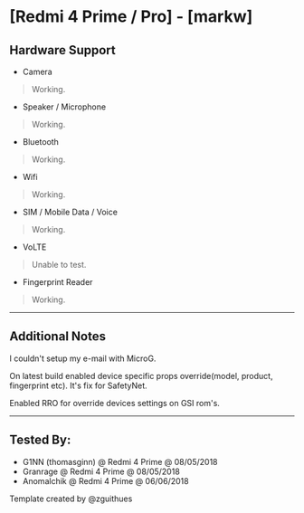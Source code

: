 # [Redmi 4 Prime / Pro] - [markw]

## Hardware Support

* Camera
> Working.

* Speaker / Microphone
> Working.
  
* Bluetooth
> Working.

* Wifi
> Working.

* SIM / Mobile Data / Voice
> Working.

* VoLTE
> Unable to test.

* Fingerprint Reader
> Working.

***
## Additional Notes

I couldn't setup my e-mail with MicroG.

On latest build enabled device specific props override(model, product, fingerprint etc). It's fix for SafetyNet.

Enabled RRO for override devices settings on GSI rom's.
***


## Tested By:
* G1NN (thomasginn) @ Redmi 4 Prime @ 08/05/2018
* Granrage @ Redmi 4 Prime @ 08/05/2018
* Anomalchik @ Redmi 4 Prime @ 06/06/2018

Template created by @zguithues